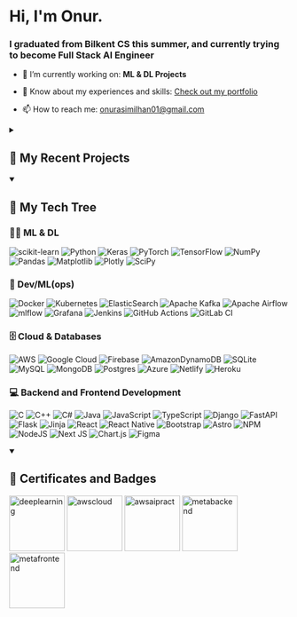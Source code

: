 <h1 align="">Hi, I'm Onur.</h1>
<h3 align="">I graduated from Bilkent CS this summer, and currently trying to become Full Stack AI Engineer</h3>

- 🌱 I’m currently working on: **ML & DL Projects**

- 📄 Know about my experiences and skills: [Check out my portfolio](https://portfolio-git-main-onurasimilhans-projects.vercel.app/)

- 📫 How to reach me: onurasimilhan01@gmail.com

<details close> 
  <summary><h2>📘 My Recent Projects</h2></summary>
  <p align="left">
    <a href=""><img width="200" src="https://mlflow.org/docs/latest/_static/MLflow-logo-final-black.png" alt="mlflow-experiment-tracking"></a>
  </p>

  <a href="https://github.com/OnurAsimIlhan?tab=repositories"><img alt="All Repositories" title="All Repositories" src="https://custom-icon-badges.demolab.com/badge/-Click%20Here%20For%20All%20My%20Repos-1F222E?style=for-the-badge&logoColor=white&logo=repo"/></a>
</details>

<details open> 
  <summary><h2>🧰 My Tech Tree</h2></summary>
  
  <h3>👨‍💻 ML & DL </h3>
  
  ![scikit-learn](https://img.shields.io/badge/scikit--learn-%23F7931E.svg?style=plastic&logo=scikit-learn&logoColor=white)
  ![Python](https://img.shields.io/badge/python-3670A0?style=plastic&logo=python&logoColor=ffdd54)
  ![Keras](https://img.shields.io/badge/Keras-%23D00000.svg?style=plastic&logo=Keras&logoColor=white)
  ![PyTorch](https://img.shields.io/badge/PyTorch-%23EE4C2C.svg?style=plastic&logo=PyTorch&logoColor=white)
  ![TensorFlow](https://img.shields.io/badge/TensorFlow-%23FF6F00.svg?style=plastic&logo=TensorFlow&logoColor=white)
  ![NumPy](https://img.shields.io/badge/numpy-%23013243.svg?style=plastic&logo=numpy&logoColor=white)
  ![Pandas](https://img.shields.io/badge/pandas-%23150458.svg?style=plastic&logo=pandas&logoColor=white)
  ![Matplotlib](https://img.shields.io/badge/Matplotlib-%23ffffff.svg?style=plastic&logo=Matplotlib&logoColor=black)
  ![Plotly](https://img.shields.io/badge/Plotly-%233F4F75.svg?style=plastic&logo=plotly&logoColor=white)
  ![SciPy](https://img.shields.io/badge/SciPy-%230C55A5.svg?style=plastic&logo=scipy&logoColor=%white)

  <h3>🧰 Dev/ML(ops) </h3>
  
![Docker](https://img.shields.io/badge/docker-%230db7ed.svg?style=plastic&logo=docker&logoColor=white)
![Kubernetes](https://img.shields.io/badge/kubernetes-%23326ce5.svg?style=plastic&logo=kubernetes&logoColor=white)
![ElasticSearch](https://img.shields.io/badge/-ElasticSearch-005571?style=plastic&logo=elasticsearch)
![Apache Kafka](https://img.shields.io/badge/Apache%20Kafka-000?style=plastic&logo=apachekafka)
![Apache Airflow](https://img.shields.io/badge/Apache%20Airflow-017CEE?style=plastic&logo=Apache%20Airflow&logoColor=white)
![mlflow](https://img.shields.io/badge/mlflow-%23d9ead3.svg?style=plastic&logo=numpy&logoColor=blue)
![Grafana](https://img.shields.io/badge/grafana-%23F46800.svg?style=plastic&logo=grafana&logoColor=white)
![Jenkins](https://img.shields.io/badge/jenkins-%232C5263.svg?style=plastic&logo=jenkins&logoColor=white)
![GitHub Actions](https://img.shields.io/badge/github%20actions-%232671E5.svg?style=plastic&logo=githubactions&logoColor=white)
![GitLab CI](https://img.shields.io/badge/gitlab%20CI-%23181717.svg?style=plastic&logo=gitlab&logoColor=white)
  
  <h3>🗄️ Cloud & Databases </h3>
  
![AWS](https://img.shields.io/badge/AWS-%23FF9900.svg?style=plastic&logo=amazon-aws&logoColor=white)
![Google Cloud](https://img.shields.io/badge/GoogleCloud-%234285F4.svg?style=plastic&logo=google-cloud&logoColor=white)
![Firebase](https://img.shields.io/badge/firebase-%23039BE5.svg?style=plastic&logo=firebase)
![AmazonDynamoDB](https://img.shields.io/badge/Amazon%20DynamoDB-4053D6?style=plastic&logo=Amazon%20DynamoDB&logoColor=white)
![SQLite](https://img.shields.io/badge/sqlite-%2307405e.svg?style=plastic&logo=sqlite&logoColor=white)
![MySQL](https://img.shields.io/badge/mysql-4479A1.svg?style=plastic&logo=mysql&logoColor=white)
![MongoDB](https://img.shields.io/badge/MongoDB-%234ea94b.svg?style=plastic&logo=mongodb&logoColor=white)
![Postgres](https://img.shields.io/badge/postgres-%23316192.svg?style=plastic&logo=postgresql&logoColor=white)
![Azure](https://img.shields.io/badge/azure-%230072C6.svg?style=plastic&logo=microsoftazure&logoColor=white)
![Netlify](https://img.shields.io/badge/netlify-%23000000.svg?style=plastic&logo=netlify&logoColor=#00C7B7)
![Heroku](https://img.shields.io/badge/heroku-%23430098.svg?style=plastic&logo=heroku&logoColor=white)
  
  <h3>💻 Backend and Frontend Development </h3>
  
![C](https://img.shields.io/badge/c-%2300599C.svg?style=plastic&logo=c&logoColor=white)
![C++](https://img.shields.io/badge/c++-%2300599C.svg?style=plastic&logo=c%2B%2B&logoColor=white)
![C#](https://img.shields.io/badge/c%23-%23239120.svg?style=plastic&logo=csharp&logoColor=white)
![Java](https://img.shields.io/badge/java-%23ED8B00.svg?style=plastic&logo=openjdk&logoColor=white)
![JavaScript](https://img.shields.io/badge/javascript-%23323330.svg?style=plastic&logo=javascript&logoColor=%23F7DF1E)
![TypeScript](https://img.shields.io/badge/typescript-%23007ACC.svg?style=plastic&logo=typescript&logoColor=white)
![Django](https://img.shields.io/badge/django-%23092E20.svg?style=plastic&logo=django&logoColor=white)
![FastAPI](https://img.shields.io/badge/FastAPI-005571?style=plastic&logo=fastapi)
![Flask](https://img.shields.io/badge/flask-%23000.svg?style=plastic&logo=flask&logoColor=white)
![Jinja](https://img.shields.io/badge/jinja-white.svg?style=plastic&logo=jinja&logoColor=black)
![React](https://img.shields.io/badge/react-%2320232a.svg?style=plastic&logo=react&logoColor=%2361DAFB)
![React Native](https://img.shields.io/badge/react_native-%2320232a.svg?style=plastic&logo=react&logoColor=%2361DAFB)
![Bootstrap](https://img.shields.io/badge/bootstrap-%238511FA.svg?style=plastic&logo=bootstrap&logoColor=white)
![Astro](https://img.shields.io/badge/astro-%232C2052.svg?style=plastic&logo=astro&logoColor=white)
![NPM](https://img.shields.io/badge/NPM-%23CB3837.svg?style=plastic&logo=npm&logoColor=white)
![NodeJS](https://img.shields.io/badge/node.js-6DA55F?style=plastic&logo=node.js&logoColor=white)
![Next JS](https://img.shields.io/badge/Next-black?style=plastic&logo=next.js&logoColor=white)
![Chart.js](https://img.shields.io/badge/chart.js-F5788D.svg?style=plastic&logo=chart.js&logoColor=white)
![Figma](https://img.shields.io/badge/figma-%23F24E1E.svg?style=plastic&logo=figma&logoColor=white)

</details>

<details open> 
  <summary><h2>📄 Certificates and Badges</h2></summary>
  <p align="left">
    <img  width="100" src="https://images.credly.com/images/dfcd0d51-de72-4e1c-8f8c-11dad7711124/twitter_thumb_201604_image.png" alt="deeplearning">
    <img  width="100" src="https://d1.awsstatic.com/training-and-certification/certification-badges/AWS-Certified-Cloud-Practitioner_badge.634f8a21af2e0e956ed8905a72366146ba22b74c.png" alt="awscloud">
    <img  width="100"  src="https://d1.awsstatic.com/certification/badges/AWS-Certified-AI-Practitioner-beta_badge_300x300.82e5d47ff016932131792440869f1eaa1e5a3060.png" alt="awsaipract">
    <img  width="100"  src="https://images.credly.com/size/680x680/images/4d81763c-b917-4ab9-92be-103af95c0a21/image.png" alt="metabackend">
    <img  width="100"  src="https://images.credly.com/images/e91ed0b0-842b-417f-8d2f-b07535febdda/image.png" alt="metafrontend">
  </p>
</details>

<!-- Proudly created with GPRM ( https://gprm.itsvg.in ) -->
